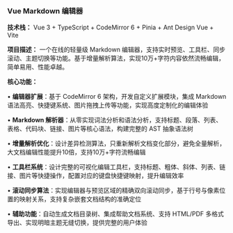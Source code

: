### __Vue Markdown 编辑器__

__技术栈：__ Vue 3 + TypeScript + CodeMirror 6 + Pinia + Ant Design Vue + Vite

__项目描述：__ 一个在线的轻量级 Markdown 编辑器，支持实时预览、工具栏、同步滚动、主题切换等功能。基于增量解析算法，实现10万+字符内容依然流畅编辑，简单易用、性能卓越。

__核心功能：__

• __编辑器扩展__：基于 CodeMirror 6 架构，开发自定义扩展模块，集成 Markdown 语法高亮、快捷键系统、图片拖拽上传等功能，实现高度定制化的编辑体验

• __Markdown 解析器__：从零实现词法分析和语法分析，支持标题、段落、列表、表格、代码块、链接、图片等核心语法，构建完整的 AST 抽象语法树

• __增量解析优化__：设计差异检测算法，只重新解析文档变化部分，避免全量解析，大文档编辑性能提升10倍，支持10万+字符流畅编辑

• __工具栏系统__：设计完整的可视化编辑工具栏，支持标题、粗体、斜体、列表、链接、图片等快捷操作，配置对应的键盘快捷键映射，提升编辑效率

• __滚动同步算法__：实现编辑器与预览区域的精确双向滚动同步，基于行号与像素位置的映射关系，支持复杂嵌套文档结构的准确定位

• __辅助功能__：自动生成文档目录树、集成帮助文档系统、支持 HTML/PDF 多格式导出、实现明暗主题无缝切换，提供完整的用户体验
